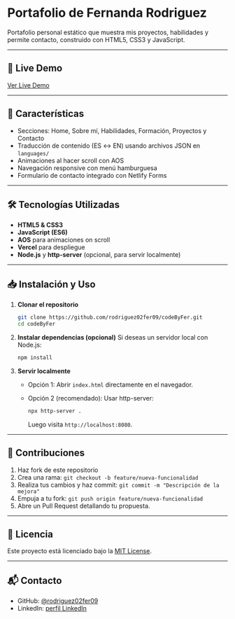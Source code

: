 # Portafolio de Fernanda Rodriguez

Portafolio personal estático que muestra mis proyectos, habilidades y permite contacto, construido con HTML5, CSS3 y JavaScript.

---

## 🔗 Live Demo

[Ver Live Demo](https://code-by-fer.vercel.app)

---

## 🚀 Características

* Secciones: Home, Sobre mí, Habilidades, Formación, Proyectos y Contacto
* Traducción de contenido (ES ↔ EN) usando archivos JSON en `languages/`
* Animaciones al hacer scroll con AOS
* Navegación responsive con menú hamburguesa
* Formulario de contacto integrado con Netlify Forms

---

## 🛠 Tecnologías Utilizadas

* **HTML5 & CSS3**
* **JavaScript (ES6)**
* **AOS** para animaciones on scroll
* **Vercel** para despliegue
* **Node.js** y **http-server** (opcional, para servir localmente)

---

## 📥 Instalación y Uso

1. **Clonar el repositorio**

   ```bash
   git clone https://github.com/rodriguez02fer09/codeByFer.git
   cd codeByFer
   ```
2. **Instalar dependencias (opcional)**
   Si deseas un servidor local con Node.js:

   ```bash
   npm install
   ```
3. **Servir localmente**

   * Opción 1: Abrir `index.html` directamente en el navegador.
   * Opción 2 (recomendado): Usar http-server:

     ```bash
     npx http-server .
     ```

     Luego visita `http://localhost:8080`.

---

## 🤝 Contribuciones

1. Haz fork de este repositorio
2. Crea una rama: `git checkout -b feature/nueva-funcionalidad`
3. Realiza tus cambios y haz commit: `git commit -m "Descripción de la mejora"`
4. Empuja a tu fork: `git push origin feature/nueva-funcionalidad`
5. Abre un Pull Request detallando tu propuesta.

---

## 📄 Licencia

Este proyecto está licenciado bajo la [MIT License](LICENSE).

---

## 📬 Contacto

* GitHub: [@rodriguez02fer09](https://github.com/rodriguez02fer09)
* LinkedIn: [perfil LinkedIn](https://www.linkedin.com/in/fernanda-rodriguezp/)
